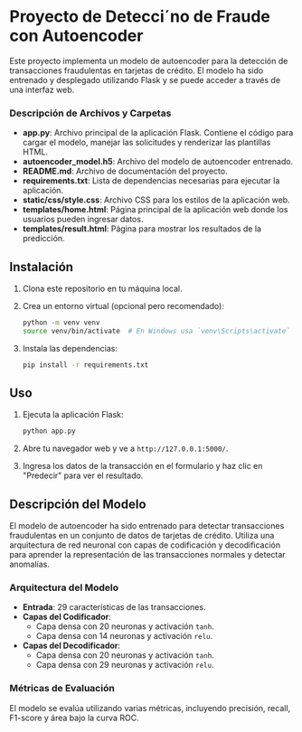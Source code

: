 # Proyecto de Detecci´no de Fraude con Autoencoder

Este proyecto implementa un modelo de autoencoder para la detección de transacciones fraudulentas en tarjetas de crédito. El modelo ha sido entrenado y desplegado utilizando Flask y se puede acceder a través de una interfaz web.

### Descripción de Archivos y Carpetas

- **app.py**: Archivo principal de la aplicación Flask. Contiene el código para cargar el modelo, manejar las solicitudes y renderizar las plantillas HTML.
- **autoencoder_model.h5**: Archivo del modelo de autoencoder entrenado.
- **README.md**: Archivo de documentación del proyecto.
- **requirements.txt**: Lista de dependencias necesarias para ejecutar la aplicación.
- **static/css/style.css**: Archivo CSS para los estilos de la aplicación web.
- **templates/home.html**: Página principal de la aplicación web donde los usuarios pueden ingresar datos.
- **templates/result.html**: Página para mostrar los resultados de la predicción.

## Instalación

1. Clona este repositorio en tu máquina local.
2. Crea un entorno virtual (opcional pero recomendado):

    ```bash
    python -m venv venv
    source venv/bin/activate  # En Windows usa `venv\Scripts\activate`
    ```

3. Instala las dependencias:

    ```bash
    pip install -r requirements.txt
    ```

## Uso

1. Ejecuta la aplicación Flask:

    ```bash
    python app.py
    ```

2. Abre tu navegador web y ve a `http://127.0.0.1:5000/`.

3. Ingresa los datos de la transacción en el formulario y haz clic en "Predecir" para ver el resultado.

## Descripción del Modelo

El modelo de autoencoder ha sido entrenado para detectar transacciones fraudulentas en un conjunto de datos de tarjetas de crédito. Utiliza una arquitectura de red neuronal con capas de codificación y decodificación para aprender la representación de las transacciones normales y detectar anomalías.

### Arquitectura del Modelo

- **Entrada**: 29 características de las transacciones.
- **Capas del Codificador**:
  - Capa densa con 20 neuronas y activación `tanh`.
  - Capa densa con 14 neuronas y activación `relu`.
- **Capas del Decodificador**:
  - Capa densa con 20 neuronas y activación `tanh`.
  - Capa densa con 29 neuronas y activación `relu`.

### Métricas de Evaluación

El modelo se evalúa utilizando varias métricas, incluyendo precisión, recall, F1-score y área bajo la curva ROC.
